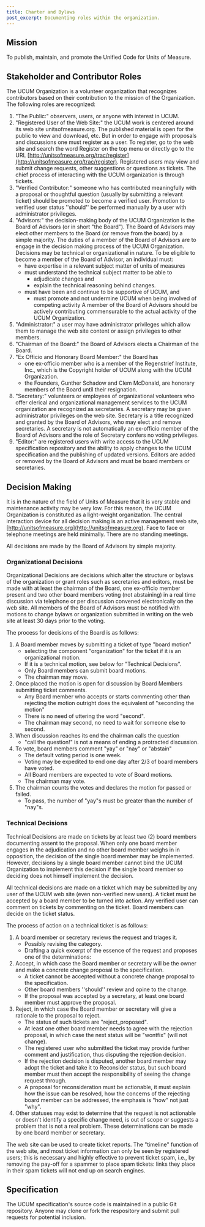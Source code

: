 ```yaml
--- 
title: Charter and Bylaws 
post_excerpt: Documenting roles within the organization. 
---
```


## Mission

To publish, maintain, and promote the Unified Code for Units of Measure.

## Stakeholder and Contributor Roles

The UCUM Organization is a volunteer organization that recognizes contributors based on their contribution to the mission of the Organization. The following roles are recognized:

1. "The Public:" observers, users, or anyone with interest in UCUM.
2. "Registered User of the Web Site:" the UCUM work is centered around its web site unitsofmeasure.org. The published material is open for the public to view and download, etc. But in order to engage with proposals and discussions one must register as a user. To register, go to the web site and search the word Register on the top menu or directly go to the URL [http://unitsofmeasure.org/trac/register](http://unitsofmeasure.org/trac/register). Registered users may view and submit change requests, other suggestions or questions as tickets. The chief process of interacting with the UCUM organization is through tickets.
3. "Verified Contributor:" someone who has contributed meaningfully with a proposal or thoughtful question (usually by submitting a relevant ticket) should be promoted to become a verified user. Promotion to verified user status ''should'' be performed manually by a user with administrator privileges.
4. "Advisors:" the decision-making body of the UCUM Organization is the Board of Advisors (or in short "the Board"). The Board of Advisors may elect other members to the Board (or remove from the board) by a simple majority. The duties of a member of the Board of Advisors are to engage in the decision making process of the UCUM Organization. Decisions may be technical or organizational in nature. To be eligible to become a member of the Board of Advisor, an individual must:
   - have expertise in a relevant subject matter of units of measures
   - must understand the technical subject matter to be able to
     - adjudicate changes and
     - explain the technical reasoning behind changes.
   - must have been and continue to be supportive of UCUM, and
     - must promote and not undermine UCUM when being involved of competing activity A member of the Board of Advisors should be actively contributing commensurable to the actual activity of the UCUM Organization.
5. "Administrator:" a user may have administrator privileges which allow them to manage the web site content or assign privileges to other members.
6. "Chairman of the Board:" the Board of Advisors elects a Chairman of the Board.
7. "Ex Officio and Honorary Board Member:" the Board has
   - one ex-officio member who is a member of the Regenstrief Institute, Inc., which is the Copyright holder of UCUM along with the UCUM Organization.
   - the Founders, Gunther Schadow and Clem McDonald, are honorary members of the Board until their resignation.
8. "Secretary:" volunteers or employees of organizational volunteers who offer clerical and organizational management services to the UCUM organization are recognized as secretaries. A secretary may be given administrator privileges on the web site. Secretary is a title recognized and granted by the Board of Advisors, who may elect and remove secretaries. A secretary is not automatically an ex-officio member of the Board of Advisors and the role of Secretary confers no voting privileges.
9.  "Editor:" are registered users with write access to the UCUM specification repository and the ability to apply changes to the UCUM specification and the publishing of updated versions. Editors are added or removed by the Board of Advisors and must be board members or secretaries.

## Decision Making

It is in the nature of the field of Units of Measure that it is very stable and maintenance activity may be very low. For this reason, the UCUM Organization is constituted as a light-weight organization. The central interaction device for all decision making is an active management web site, [http://unitsofmeasure.org](http://unitsofmeasure.org). Face to face or telephone meetings are held minimally. There are no standing meetings.

All decisions are made by the Board of Advisors by simple majority.

### Organizational Decisions

Organizational Decisions are decisions which alter the structure or bylaws of the organization or grant roles such as secretaries and editors, must be made with at least the chairman of the Board, one ex-officio member present and two other board members voting (not abstaining) in a real time discussion via telephone or per discussion convened electronically on the web site. All members of the Board of Advisors must be notified with motions to change bylaws or organization submitted in writing on the web site at least 30 days prior to the voting.

The process for decisions of the Board is as follows:

1. A Board member moves by submitting a ticket of type "board motion"
   - selecting the component "organization" for the ticket if it is an organizational motion.
   - If it is a technical motion, see below for "Technical Decisions".
   - Only Board members can submit board motions.
   - The chairman may move.
2. Once placed the motion is open for discussion by Board Members submitting ticket comments.
   - Any Board member who accepts or starts commenting other than rejecting the motion outright does the equivalent of "seconding the motion"
   - There is no need of uttering the word "second".
   - The chairman may second, no need to wait for someone else to second.
3. When discussion reaches its end the chairman calls the question
   - "call the question\!" is not a means of ending a protracted discussion.
4. To vote, board members comment "yay" or "nay" or "abstain"
   - The default voting period is one week.
   - Voting may be expedited to end one day after 2/3 of board members have voted.
   - All Board members are expected to vote of Board motions.
   - The chairman may vote.
5. The chairman counts the votes and declares the motion for passed or failed.
   - To pass, the number of "yay"s must be greater than the number of "nay"s.

### Technical Decisions

Technical Decisions are made on tickets by at least two (2) board members documenting assent to the proposal. When only one board member engages in the adjudication and no other board member weighs in in opposition, the decision of the single board member may be implemented. However, decisions by a single board member cannot bind the UCUM Organization to implement this decision if the single board member so deciding does not himself implement the decision.

All technical decisions are made on a ticket which may be submitted by any user of the UCUM web site (even non-verified new users). A ticket must be accepted by a board member to be turned into action. Any verified user can comment on tickets by commenting on the ticket. Board members can decide on the ticket status.

The process of action on a technical ticket is as follows:

1. A board member or secretary reviews the request and triages it.
   - Possibly revising the category.
   - Drafting a quick excerpt of the essence of the request and proposes one of the determinations:
2. Accept, in which case the Board member or secretary will be the owner and make a concrete change proposal to the specification.
   - A ticket cannot be accepted without a concrete change proposal to the specification.
   - Other board members ''should'' review and opine to the change.
   - If the proposal was accepted by a secretary, at least one board member must approve the proposal.
3. Reject, in which case the Board member or secretary will give a rationale to the proposal to reject.
   - The status of such tickets are "reject_proposed".
   - At least one other board member needs to agree with the rejection proposal, in which case the next status will be "wontfix" (will not change).
   - The registered user who submitted the ticket may provide further comment and justification, thus disputing the rejection decision.
   - If the rejection decision is disputed, another board member may adopt the ticket and take it to Reconsider status, but such board member must then accept the responsibility of seeing the change request through.
   - A proposal for reconsideration must be actionable, it must explain how the issue can be resolved, how the concerns of the rejecting board member can be addressed, the emphasis is "how" not just "why".
4. Other statuses may exist to determine that the request is not actionable or doesn't identify a specific change need, is out of scope or suggests a problem that is not a real problem. These determinations can be made by one board member or secretary.

The web site can be used to create ticket reports. The "timeline" function of the web site, and most ticket information can only be seen by registered users; this is necessary and highly effective to prevent ticket spam, i.e., by removing the pay-off for a spammer to place spam tickets: links they place in their spam tickets will not end up on search engines.

## Specification

The UCUM specification's source code is maintained in a public Git repository. Anyone may clone or fork the respository and submit pull requests for potential inclusion.
